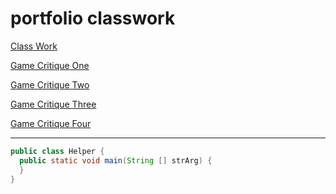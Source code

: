 # portfolio classwork

[Class Work](Classwork.md)

[Game Critique One](critique_one.md)

[Game Critique Two](critique_two.md)

[Game Critique Three](critique_three.md)

[Game Critique Four](critique_four.md)


---

```java
public class Helper {
  public static void main(String [] strArg) {
  }
}
```
